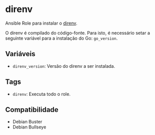 # direnv

Ansible Role para instalar o [direnv](https://github.com/direnv/direnv).

O direnv é compilado do código-fonte. Para isto, é necessário setar a seguinte
variável para a instalação do Go: `go_version`.

## Variáveis

- `direnv_version`: Versão do direnv a ser instalada.

## Tags

- `direnv`: Executa todo o role.

## Compatibilidade

- Debian Buster
- Debian Bullseye
